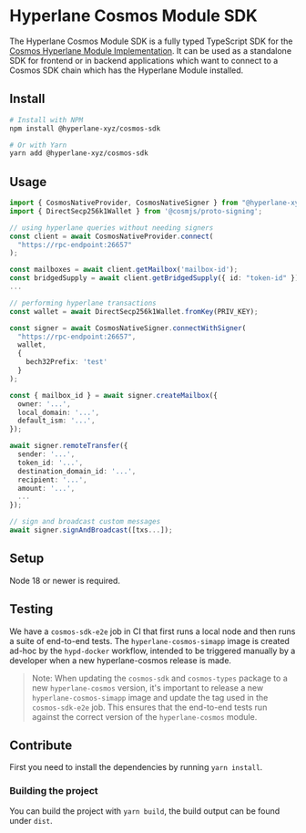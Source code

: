 # Hyperlane Cosmos Module SDK

The Hyperlane Cosmos Module SDK is a fully typed TypeScript SDK for the [Cosmos Hyperlane Module Implementation](https://github.com/bcp-innovations/hyperlane-cosmos).
It can be used as a standalone SDK for frontend or in backend applications which want to connect to a Cosmos SDK chain which has the Hyperlane Module installed.

## Install

```bash
# Install with NPM
npm install @hyperlane-xyz/cosmos-sdk

# Or with Yarn
yarn add @hyperlane-xyz/cosmos-sdk
```

## Usage

```ts
import { CosmosNativeProvider, CosmosNativeSigner } from "@hyperlane-xyz/cosmos-sdk";
import { DirectSecp256k1Wallet } from '@cosmjs/proto-signing';

// using hyperlane queries without needing signers
const client = await CosmosNativeProvider.connect(
  "https://rpc-endpoint:26657"
);

const mailboxes = await client.getMailbox('mailbox-id');
const bridgedSupply = await client.getBridgedSupply({ id: "token-id" });
...

// performing hyperlane transactions
const wallet = await DirectSecp256k1Wallet.fromKey(PRIV_KEY);

const signer = await CosmosNativeSigner.connectWithSigner(
  "https://rpc-endpoint:26657",
  wallet,
  {
    bech32Prefix: 'test'
  }
);

const { mailbox_id } = await signer.createMailbox({
  owner: '...',
  local_domain: '...',
  default_ism: '...',
});

await signer.remoteTransfer({
  sender: '...',
  token_id: '...',
  destination_domain_id: '...',
  recipient: '...',
  amount: '...',
  ...
});

// sign and broadcast custom messages
await signer.signAndBroadcast([txs...]);
```

## Setup

Node 18 or newer is required.

## Testing

We have a `cosmos-sdk-e2e` job in CI that first runs a local node and then runs a suite of end-to-end tests. The `hyperlane-cosmos-simapp` image is created ad-hoc by the `hypd-docker` workflow, intended to be triggered manually by a developer when a new hyperlane-cosmos release is made.

> Note: When updating the `cosmos-sdk` and `cosmos-types` package to a new `hyperlane-cosmos` version, it's important to release a new `hyperlane-cosmos-simapp` image and update the tag used in the `cosmos-sdk-e2e` job. This ensures that the end-to-end tests run against the correct version of the `hyperlane-cosmos` module.

## Contribute

First you need to install the dependencies by running `yarn install`.

### Building the project

You can build the project with `yarn build`, the build output can be found under `dist`.
